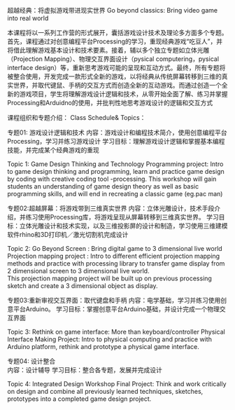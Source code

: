 超越经典：将虚拟游戏带进现实世界
Go beyond classics: Bring video game into real world


本课程将以一系列工作营的形式展开，囊括游戏设计技术及理论多方面多个专题。
首先，课程通过对创意编程平台Processing的学习，重现经典游戏“吃豆人”，并将借此理解游戏基本设计和技术要素。接着，辅以多个独立专题如立体光雕（Projection Mapping）、物理交互界面设计（pysical computering，pysical interface design）等，重新思考游戏可能的呈现和互动方式。最终，所有专题将被整合使用，开发完成一款形式全新的游戏，以将经典从传统屏幕转移到三维的真实世界，并取代键鼠、手柄的交互方式而创造全新的互动游戏。而通过创造一个全新的游戏项目，学生将理解游戏设计逻辑和技术，从零开始全面了解、练习并掌握Processing和Arduidno的使用，并批判性地思考游戏设计的逻辑和交互方式



课程组织和专题介绍：
Class Schedule& Topics： 

专题01: 游戏设计逻辑和技术
内容：游戏设计和编程技术简介，使用创意编程平台Processing，学习并练习游戏设计
学习目标：理解游戏设计逻辑和掌握基本编程技能，并完成某个经典游戏的重现

Topic 1: Game Design Thinking and Technology
Programming project: Intro to game design thinking and programming, learn and practice game design by coding with creative coding tool -processing.
This workshop will gain students an understanding of game design theory as well as basic programming skills, and will end in recreating a classic game (eg.pac man)

专题02:超越屏幕：将游戏带到三维真实世界
内容：立体光雕设计，技术手段介绍，并练习使用Processing库，将游戏呈现从屏幕转移到三维真实世界。
学习目标：立体光雕设计和技术实现，以及三维投影屏的设计和制造，学习使用三维建模软件rhino和3D打印机／激光切割机完成设计

Topic 2: Go Beyond Screen : Bring digital game to 3 dimensional live world 
Projection mapping project : Intro to different efficient projection mapping methods and practice with processing library to transfer game display from 2 dimensional screen to 3 dimensional live world.  
This projection mapping project will be built up on previous processing sketch and create a 3 dimensional object as display.

专题03:重新审视交互界面：取代键盘和手柄
内容：电学基础，学习并练习使用创意平台Arduino。
学习目标：掌握创意平台Arduino基础，并设计完成一个物理交互界面

Topic 3: Rethink on game interface: More than keyboard/controller
Physical Interface Making Project: Intro to physical computing and practice with Arduino platform, rethink and prototype a  physical game interface. 

专题04: 设计整合	
内容：设计辅导
学习目标：整合各专题，发展并完成设计

Topic 4: Integrated Design Workshop
Final Project: Think and work critically on design and combine all previously learned techniques, sketches, prototypes into a completed game design project. 
